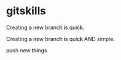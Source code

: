 # gitskills
Creating a new branch is quick.

Creating a new branch is quick AND simple.

push new things
